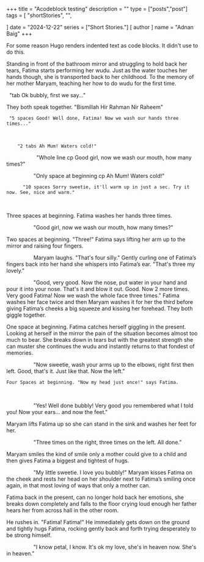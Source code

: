 +++
title = "Acodeblock testing"
description = ""
type = ["posts","post"]
tags = [
    "shortStories",
    "",
    
]
date = "2024-12-22"
series = ["Short Stories."]
[ author ]
  name = "Adnan Baig"
+++

For some reason Hugo renders indented text as code blocks. It didn't use to do this.


Standing in front of the bathroom mirror and struggling to hold back her tears, Fatima starts performing her wudu.
Just as the water touches her hands though, she is transported back to her childhood. To the memory of her mother Maryam, teaching her how to do wudu for the first time.

 
	"tab Ok bubbly, first we say..."
 

They both speak together. "Bismillah Hir Rahman Nir Raheem"
 

     "5 spaces Good! Well done, Fatima! Now we wash our hands three times..."
 

		"2 tabs Ah Mum! Waters cold!"
 
                  "Whole line cp Good girl, now we wash our mouth, how many times?"

                  "Only space at beginning cp Ah Mum! Waters cold!"

          "10 spaces Sorry sweetie, it'll warm up in just a sec. Try it now. See, nice and warm."
 

   Three spaces at beginning. Fatima washes her hands three times.
 

                  "Good girl, now we wash our mouth, how many times?"
 

  Two spaces at beginning. "Three!" Fatima says lifting her arm up to the mirror and raising four fingers.
 

                  Maryam laughs. "That's four silly." Gently curling one of Fatima’s fingers back into her hand she whispers into Fatima’s ear. "That's three my lovely."

                  "Good, very good. Now the nose, put water in your hand and pour it into your nose. That's it and blow it out. Good. Now 2 more times. Very good Fatima! Now we wash the whole face three times."
Fatima washes her face twice and then Maryam washes it for her the third before giving Fatima’s cheeks a big squeeze and kissing her forehead. They both giggle together.
 

 One space at beginning. Fatima catches herself giggling in the present. Looking at herself in the mirror the pain of the situation becomes almost too much to bear. She breaks down in tears but with the greatest strength she can muster she continues the wudu and instantly returns to that fondest of memories.
 

                  "Now sweetie, wash your arms up to the elbows, right first then left. Good, that's it. Just like that. Now the left."
 

    Four Spaces at beginning. "Now my head just once!" says Fatima.
 

                  "Yes! Well done bubbly! Very good you remembered what I told you! Now your ears... and now the feet."
 

Maryam lifts Fatima up so she can stand in the sink and washes her feet for her.
 

                  "Three times on the right, three times on the left. All done."
 

Maryam smiles the kind of smile only a mother could give to a child and then gives Fatima a biggest and tightest of hugs.
 

                  "My little sweetie. I love you bubbly!" Maryam kisses Fatima on the cheek and rests her head on her shoulder next to Fatima’s smiling once again, in that most loving of ways that only a mother can.
 

Fatima back in the present, can no longer hold back her emotions, she breaks down completely and falls to the floor crying loud enough her father hears her from across hall in the other room.
 

He rushes in. "Fatima! Fatima!" He immediately gets down on the ground and tightly hugs Fatima, rocking gently back and forth trying desperately to be strong himself.
 

                  "I know petal, I know. It's ok my love, she's in heaven now. She's in heaven."

